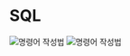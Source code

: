 # SQL

![명령어 작성법](https://user-images.githubusercontent.com/82854823/128598355-8c7a30b8-9bb6-4385-bd64-e2a1c2976314.png)
![명령어 작성법](https://user-images.githubusercontent.com/82854823/128598374-5c2ab469-6839-4dec-8894-36e407bd6049.png)
